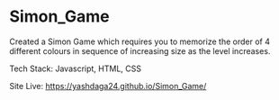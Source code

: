 # Simon_Game
Created a Simon Game which requires you to memorize the order of 4 different colours in sequence of increasing size as the level increases.

Tech Stack: Javascript, HTML, CSS

Site Live: https://yashdaga24.github.io/Simon_Game/
